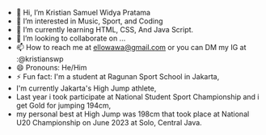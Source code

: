 - 👋 Hi, I’m Kristian Samuel Widya Pratama
- 👀 I’m interested in Music, Sport, and Coding
- 🌱 I’m currently learning HTML, CSS, And Java Script.
- 💞️ I’m looking to collaborate on ...
- 📫 How to reach me at ellowawa@gmail.com or you can DM my IG at :@kristianswp
- 😄 Pronouns: He/Him
- ⚡ Fun fact: I'm a student at Ragunan Sport School in Jakarta,
- I'm currently Jakarta's High Jump athlete,
- Last year i took participate at National Student Sport Championship and i get Gold for jumping 194cm,
- my personal best at High Jump was 198cm that took place at National U20 Championship on June 2023 at Solo, Central Java.  

<!---
KristianSWP/KristianSWP is a ✨ special ✨ repository because its `README.md` (this file) appears on your GitHub profile.
You can click the Preview link to take a look at your changes.
--->
